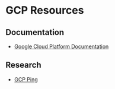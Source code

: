 # GCP Resources

## Documentation

* [Google Cloud Platform Documentation](https://cloud.google.com/docs/)

## Research

* [GCP Ping](http://www.gcping.com/)
